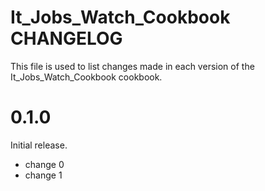 # It_Jobs_Watch_Cookbook CHANGELOG

This file is used to list changes made in each version of the It_Jobs_Watch_Cookbook cookbook.

# 0.1.0

Initial release.

- change 0
- change 1

